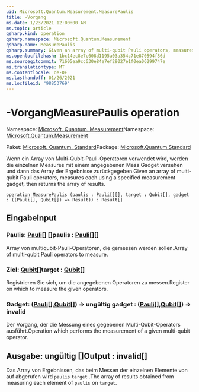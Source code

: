 ```yaml
---
uid: Microsoft.Quantum.Measurement.MeasurePaulis
title: -Vorgang
ms.date: 1/23/2021 12:00:00 AM
ms.topic: article
qsharp.kind: operation
qsharp.namespace: Microsoft.Quantum.Measurement
qsharp.name: MeasurePaulis
qsharp.summary: Given an array of multi-qubit Pauli operators, measures each using a specified measurement gadget, then returns the array of results.
ms.openlocfilehash: 1bc14ec8e7c608d1195a03a354c71e870594f86d
ms.sourcegitcommit: 71605ea9cc630e84e7ef29027e1f0ea06299747e
ms.translationtype: MT
ms.contentlocale: de-DE
ms.lasthandoff: 01/26/2021
ms.locfileid: "98853769"
---
```

# <a name="measurepaulis-operation"></a><span data-ttu-id="697cf-102">-Vorgang</span><span class="sxs-lookup"><span data-stu-id="697cf-102">MeasurePaulis operation</span></span>

<span data-ttu-id="697cf-103">Namespace: [Microsoft. Quantum. Measurement](xref:Microsoft.Quantum.Measurement)</span><span class="sxs-lookup"><span data-stu-id="697cf-103">Namespace: [Microsoft.Quantum.Measurement](xref:Microsoft.Quantum.Measurement)</span></span>

<span data-ttu-id="697cf-104">Paket: [Microsoft. Quantum. Standard](https://nuget.org/packages/Microsoft.Quantum.Standard)</span><span class="sxs-lookup"><span data-stu-id="697cf-104">Package: [Microsoft.Quantum.Standard](https://nuget.org/packages/Microsoft.Quantum.Standard)</span></span>


<span data-ttu-id="697cf-105">Wenn ein Array von Multi-Qubit-Pauli-Operatoren verwendet wird, werden die einzelnen Measures mit einem angegebenen Mess Gadget versehen und dann das Array der Ergebnisse zurückgegeben.</span><span class="sxs-lookup"><span data-stu-id="697cf-105">Given an array of multi-qubit Pauli operators, measures each using a specified measurement gadget, then returns the array of results.</span></span>

```qsharp
operation MeasurePaulis (paulis : Pauli[][], target : Qubit[], gadget : ((Pauli[], Qubit[]) => Result)) : Result[]
```


## <a name="input"></a><span data-ttu-id="697cf-106">Eingabe</span><span class="sxs-lookup"><span data-stu-id="697cf-106">Input</span></span>

### <a name="paulis--pauli"></a><span data-ttu-id="697cf-107">Paulis: [Pauli](xref:microsoft.quantum.lang-ref.pauli)[] []</span><span class="sxs-lookup"><span data-stu-id="697cf-107">paulis : [Pauli](xref:microsoft.quantum.lang-ref.pauli)[][]</span></span>

<span data-ttu-id="697cf-108">Array von multiqubit-Pauli-Operatoren, die gemessen werden sollen.</span><span class="sxs-lookup"><span data-stu-id="697cf-108">Array of multi-qubit Pauli operators to measure.</span></span>


### <a name="target--qubit"></a><span data-ttu-id="697cf-109">Ziel: [Qubit](xref:microsoft.quantum.lang-ref.qubit)[]</span><span class="sxs-lookup"><span data-stu-id="697cf-109">target : [Qubit](xref:microsoft.quantum.lang-ref.qubit)[]</span></span>

<span data-ttu-id="697cf-110">Registrieren Sie sich, um die angegebenen Operatoren zu messen.</span><span class="sxs-lookup"><span data-stu-id="697cf-110">Register on which to measure the given operators.</span></span>


### <a name="gadget--pauliqubit--__invalidresult__"></a><span data-ttu-id="697cf-111">Gadget: ([Pauli](xref:microsoft.quantum.lang-ref.pauli)[],[Qubit](xref:microsoft.quantum.lang-ref.qubit)[]) => __ungültig <Result>__</span><span class="sxs-lookup"><span data-stu-id="697cf-111">gadget : ([Pauli](xref:microsoft.quantum.lang-ref.pauli)[],[Qubit](xref:microsoft.quantum.lang-ref.qubit)[]) => __invalid<Result>__</span></span> 

<span data-ttu-id="697cf-112">Der Vorgang, der die Messung eines gegebenen Multi-Qubit-Operators ausführt.</span><span class="sxs-lookup"><span data-stu-id="697cf-112">Operation which performs the measurement of a given multi-qubit operator.</span></span>



## <a name="output--__invalidresult__"></a><span data-ttu-id="697cf-113">Ausgabe: __ungültig <Result>__[]</span><span class="sxs-lookup"><span data-stu-id="697cf-113">Output : __invalid<Result>__[]</span></span>

<span data-ttu-id="697cf-114">Das Array von Ergebnissen, das beim Messen der einzelnen Elemente von auf abgerufen wird `paulis` `target` .</span><span class="sxs-lookup"><span data-stu-id="697cf-114">The array of results obtained from measuring each element of `paulis` on `target`.</span></span>